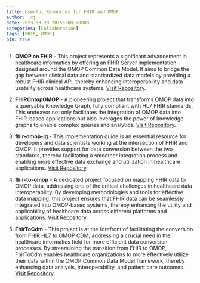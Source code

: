 ```yaml
---
title: Userful Resources for FHIR and OMOP
author:  xj
date: 2023-03-28 20:55:00 +0800
categories: [Collaboration]
tags: [FHIR, OMOP]
pin: true
---
```

       
 
1. **OMOP on FHIR** - This project represents a significant advancement in healthcare informatics by offering an FHIR Server implementation designed around the OMOP Common Data Model. It aims to bridge the gap between clinical data and standardized data models by providing a robust FHIR clinical API, thereby enhancing interoperability and data usability across healthcare systems. [Visit Repository](https://github.com/omoponfhir).

2. **FHIROntopOMOP** - A pioneering project that transforms OMOP data into a queryable Knowledge Graph, fully compliant with HL7 FHIR standards. This endeavor not only facilitates the integration of OMOP data into FHIR-based applications but also leverages the power of knowledge graphs to enable complex queries and analytics. [Visit Repository](https://github.com/fhircat/FHIROntopOMOP).

3. **fhir-omop-ig** - This implementation guide is an essential resource for developers and data scientists working at the intersection of FHIR and OMOP. It provides support for data conversion between the two standards, thereby facilitating a smoother integration process and enabling more effective data exchange and utilization in healthcare applications. [Visit Repository](https://github.com/HL7/fhir-omop-ig).

4. **fhir-to-omop** - A dedicated project focused on mapping FHIR data to OMOP data, addressing one of the critical challenges in healthcare data interoperability. By developing methodologies and tools for effective data mapping, this project ensures that FHIR data can be seamlessly integrated into OMOP-based systems, thereby enhancing the utility and applicability of healthcare data across different platforms and applications. [Visit Repository](https://github.com/NACHC-CAD/fhir-to-omop).

5. **FhirToCdm** - This project is at the forefront of facilitating the conversion from FHIR HL7 to OMOP CDM, addressing a crucial need in the healthcare informatics field for more efficient data conversion processes. By streamlining the transition from FHIR to OMOP, FhirToCdm enables healthcare organizations to more effectively utilize their data within the OMOP Common Data Model framework, thereby enhancing data analysis, interoperability, and patient care outcomes.  [Visit Repository](https://github.com/OHDSI/FhirToCdm).



